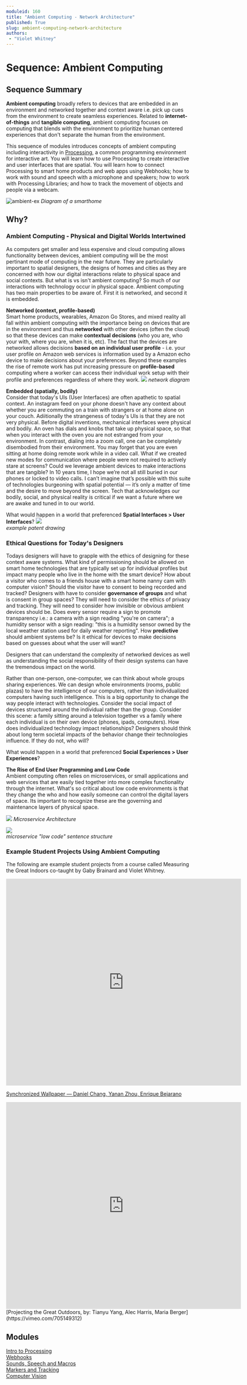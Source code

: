 ```yaml
---
moduleid: 160
title: "Ambient Computing - Network Architecture"
published: True
slug: ambient-computing-network-architecture
authors:
 - "Violet Whitney"
---
```


# Sequence: Ambient Computing

## Sequence Summary
**Ambient computing** broadly refers to devices that are embedded in an environment and networked together and context aware i.e. pick up cues from the environment to create seamless experiences. Related to **internet-of-things** and **tangible computing**, ambient computing focuses on computing that blends with the environment to prioritize human centered experiences that don't separate the human from the environment.

This sequence of modules introduces concepts of ambient computing including interactivity in [Processing](https://processing.org/), a common programming environment for interactive art. You will learn how to use Processing to create interactive and user interfaces that are spatial. You will learn how to connect Processing to smart home products and web apps using Webhooks; how to work with sound and speech with a microphone and speakers; how to work with Processing Libraries; and how to track the movement of objects and people via a webcam.

![ambient-ex](images/17-ambient-4.png#img-left)
*Diagram of a smarthome*

## Why?
### Ambient Computing - Physical and Digital Worlds Intertwined
As computers get smaller and less expensive and cloud computing allows functionality between devices, ambient computing will be the most pertinant mode of computing in the near future. They are particularly important to spatial designers, the designs of homes and cities as they are concerned with how our digital interactions relate to physical space and social contexts. But what is vs isn't ambient computing? So much of our interactions with technology occur in physical space. Ambient computing has two main properties to be aware of. First it is networked, and second it is embedded.

**Networked (context, profile-based)**   
Smart home products, wearables, Amazon Go Stores, and mixed reality all fall within ambient computing with the importance being on devices that are in the environment and thus **networked** with other devices (often the cloud) so that these devices can make **contextual decisions** (who you are, who your with, where you are, when it is, etc). The fact that the devices are networked allows decisions **based on an individual user profile** - i.e. your user profile on Amazon web services is information used by a Amazon echo device to make decisions about your preferences. Beyond these examples the rise of remote work has put increasing pressure on **profile-based** computing where a worker can access their individual work setup with their profile and preferences regardless of where they work. 
![](images/17-ambient-2.gif)
*network diagram*

**Embedded (spatially, bodily)**  
Consider that today's UIs (User Interfaces) are often apathetic to spatial context. An instagram feed on your phone doesn't have any context about whether you are commuting on a train with strangers or at home alone on your couch. Adiitionally the strangeness of today's UIs is that they are not very physical. Before digital inventions, mechanical interfaces were physical and bodily. An oven has dials and knobs that take up physical space, so that when you interact with the oven you are not estranged from your environment. In contrast, dialing into a zoom call, one can be completely disembodied from their environment. You may forget that you are even sitting at home doing remote work while in a video call. What if we created new modes for communication where people were not required to actively stare at screens? Could we leverage ambient devices to make interactions that are tangible? In 10 years time, I hope we’re not all still buried in our phones or locked to video calls. I can’t imagine that’s possible with this suite of technologies burgeoning with spatial potential — it’s only a matter of time and the desire to move beyond the screen. Tech that acknowledges our bodily, social, and physical reality is critical if we want a future where we are awake and tuned in to our world.

What would happen in a world that preferenced **Spatial Interfaces > User Interfaces**?
![](images/17-ambient-3.gif)  
*example patent drawing*

### Ethical Questions for Today's Designers   
Todays designers will have to grapple with the ethics of designing for these context aware systems. What kind of permissioning should be allowed on smart home technologies that are typically set up for individual profiles but impact many people who live in the home with the smart device? How about a visitor who comes to a friends house with a smart home nanny cam with computer vision? Should the visitor have to consent to being recorded and tracked? Designers with have to consider **governance of groups** and what is consent in group spaces? They will need to consider the ethics of privacy and tracking. They will need to consider how invisible or obvious ambient devices should be. Does every sensor require a sign to promote transparency i.e.: a camera with a sign reading "you're on camera"; a humidity sensor with a sign reading: "this is a humidity sensor owned by the local weather station used for daily weather reporting". How **predictive** should ambient systems be? Is it ethical for devices to make decisions based on guesses about what the user will want?

Designers that can understand the complexity of networked devices as well as understanding the social responsibility of their design systems can have the tremendous impact on the world.

Rather than one-person, one-computer, we can think about whole groups sharing experiences. We can design whole environments (rooms, public plazas) to have the intelligence of our computers, rather than individualized computers having such intelligence. This is a big opportunity to change the way people interact with technologies. Consider the social impact of devices structured around the individual rather than the group. Consider this scene: a family sitting around a television together vs a family where each individual is on their own device (phones, ipads, computers). How does individualized technology impact relationships? Designers should think about long term societal impacts of the behavior change their technologies influence. If they do not, who will?

What would happen in a world that preferenced **Social Experiences > User Experiences**?

**The Rise of End User Programming and Low Code**   
Ambient computing often relies on microservices, or small applications and web services that are easily tied together into more complex functionality through the internet. What's so critical about low code environments is that they change the who and how easily someone can control the digital layers of space. Its important to recognize these are the governing and maintenance layers of physical space.  

![](images/17-ambient-6.png) 
*Microservice Architecture* 

![](images/17-ambient-5-2.gif.gif)  
*microservice "low code" sentence structure*

### Example Student Projects Using Ambient Computing   
The following are example student projects from a course called Measuring the Great Indoors co-taught by Gaby Brainard and Violet Whitney.

<iframe src="https://player.vimeo.com/video/705148926?h=3f0fef7dcb" width="640" height="564" frameborder="0" allow="autoplay; fullscreen" allowfullscreen></iframe>

[Synchronized Wallpaper — Daniel Chang, Yanan Zhou, Enrique Bejarano](https://vimeo.com/705148926)   

<iframe src="https://player.vimeo.com/video/705149312?h=0aad7723dc" width="640" height="564" frameborder="0" allow="autoplay; fullscreen" allowfullscreen></iframe>
[Projecting the Great Outdoors, by: Tianyu Yang, Alec Harris, Maria Berger](https://vimeo.com/705149312)


## Modules
[Intro to Processing](171-Intro-to-Processing-Lighting.md)   
[Webhooks](172-Webhooks-Connecting-IFTTT-and-Processing.md)   
[Sounds, Speech and Macros](173-sounds-speech-and-macros.md)   
[Markers and Tracking](174-Markers-and-Tracking.md)   
[Computer Vision](175-Computer-Vision.md)   










